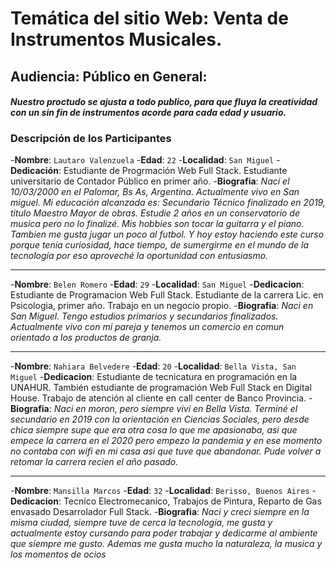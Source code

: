 # Temática del sitio Web: Venta de Instrumentos Musicales.

## Audiencia: Público en General:
#### *Nuestro proctudo se ajusta a todo publico, para que fluya la creatividad con un sin fin de instrumentos acorde para cada edad y usuario.*

### Descripción de los Participantes 

-**Nombre**: `Lautaro Valenzuela`
-**Edad**: `22`
-**Localidad**: `San Miguel`
-**Dedicación**: Estudiante de Progrmación Web Full Stack. Estudiante universitario de Contador Público en primer año.
-**Biografia**: *Nací el 10/03/2000 en el Palomar, Bs As, Argentina. Actualmente vivo en San miguel. Mi educación alcanzada es: Secundario Técnico finalizado en 2019, titulo Maestro Mayor de obras. Estudie 2 años en un conservatorio de musica pero no lo finalizé. Mis hobbies son tocar la guitarra y el piano. Tambien me gusta jugar un poco al futbol.
Y hoy estoy haciendo este curso porque tenía curiosidad, hace tiempo, de sumergirme en el mundo de la tecnología por eso aproveché la oportunidad con entusiasmo.*

___

-**Nombre**: `Belen Romero`
-**Edad**: `29`
-**Localidad**: `San Miguel`
-**Dedicacion**: Estudiante de Programacion Web Full Stack. Estudiante de la carrera Lic. en Psicologia, primer año. Trabajo en un negocio propio.
-**Biografia**: *Naci en San Miguel. Tengo estudios primarios y secundarios finalizados. Actualmente vivo con mi pareja y tenemos un comercio en comun orientado a los productos de granja.*

___

-**Nombre**: `Nahiara Belvedere`
-**Edad**: `20`
-**Localidad**: `Bella Vista, San Miguel`
-**Dedicacion**: Estudiante de tecnicatura en programación en la UNAHUR. También estudiante de programación Web Full Stack en Digital House. Trabajo de atención al cliente en call center de Banco Provincia.
-**Biografia**: *Naci en moron, pero siempre vivi en Bella Vista. Terminé el secundario en 2019 con la orientación en Ciencias Sociales, pero desde chica siempre supe que era otra cosa lo que me apasionaba, asi que empece la carrera en el 2020 pero empezo la pandemia y en ese momento no contaba con wifi en mi casa asi que tuve que abandonar. Pude volver a retomar la carrera recien el año pasado.*

___

-**Nombre**: `Mansilla Marcos`
-**Edad**: `32`
-**Localidad**: `Berisso, Buenos Aires`
-**Dedicacion**: Tecnico Electromecanico, Trabajos de Pintura, Reparto de Gas envasado Desarrolador Full Stack.
-**Biografia**: *Naci y creci siempre en la misma ciudad, siempre tuve de cerca la tecnologia, me gusta y actualmente estoy cursando para poder trabajar y dedicarme al ambiente que siempre me gusto. Ademas me gusta mucho la naturaleza, la musica y los momentos de ocios*
















